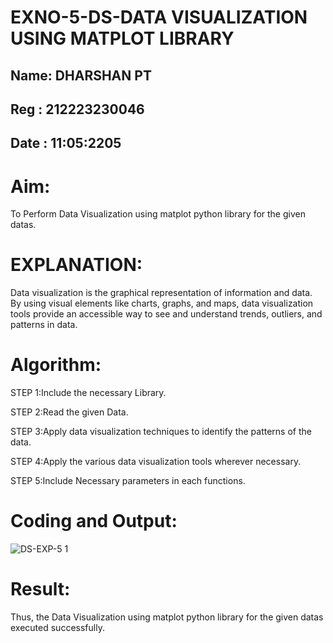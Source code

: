 # EXNO-5-DS-DATA VISUALIZATION USING MATPLOT LIBRARY

## Name: DHARSHAN PT
## Reg : 212223230046
## Date : 11:05:2205

# Aim:

  To Perform Data Visualization using matplot python library for the given datas.

# EXPLANATION:

Data visualization is the graphical representation of information and data. By using visual elements like charts, graphs, and maps, data visualization tools provide an accessible way to see and understand trends, outliers, and patterns in data.

# Algorithm:

STEP 1:Include the necessary Library.

STEP 2:Read the given Data.

STEP 3:Apply data visualization techniques to identify the patterns of the data.

STEP 4:Apply the various data visualization tools wherever necessary.

STEP 5:Include Necessary parameters in each functions.

# Coding and Output:
![DS-EXP-5 1](https://github.com/user-attachments/assets/94eabe55-99ae-4e0b-83c8-c7aa29776231)


# Result:

Thus, the Data Visualization using matplot python library for the given datas executed successfully.
